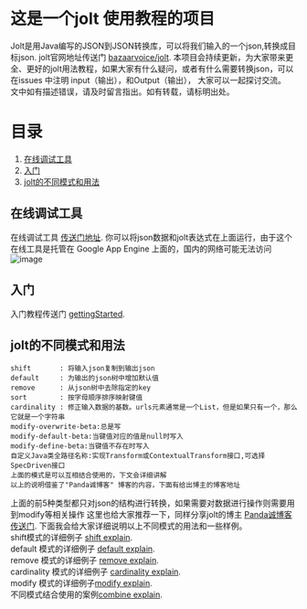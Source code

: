 # 这是一个jolt 使用教程的项目  
Jolt是用Java编写的JSON到JSON转换库，可以将我们输入的一个json,转换成目标json.
jolt官网地址传送门  [bazaarvoice/jolt](https://github.com/bazaarvoice/jolt).
本项目会持续更新，为大家带来更全、更好的jolt用法教程，如果大家有什么疑问，或者有什么需要转换json，可以在issues 中注明 input（输出），和Output（输出），
大家可以一起探讨交流。  
文中如有描述错误，请及时留言指出。如有转载，请标明出处。


# 目录
   1. [在线调试工具](#demo)
   2. [入门](#getting_started)
   3. [jolt的不同模式和用法](#jolt_type)



##  <a name="demo"></a> 在线调试工具
在线调试工具 [传送门地址](http://jolt-demo.appspot.com/).
你可以将json数据和jolt表达式在上面运行，由于这个在线工具是托管在 Google App Engine 上面的，国内的网络可能无法访问
![image](https://user-images.githubusercontent.com/57780019/168436337-7f7cc9f5-0a32-4103-88d0-b7283b9e40cb.png)


## <a name="getting_started"></a> 入门
入门教程传送门 [gettingStarted](gettingStarted.md).
## <a name="jolt_type"></a> jolt的不同模式和用法
```
shift       : 将输入json复制到输出json
default     : 为输出的json树中增加默认值
remove      : 从json树中去除指定的key
sort        : 按字母顺序排序映射键值
cardinality : 修正输入数据的基数。urls元素通常是一个List，但是如果只有一个，那么它就是一个字符串
modify-overwrite-beta:总是写
modify-default-beta:当键值对应的值是null时写入
modify-define-beta:当键值不存在时写入
自定义Java类全路径名称:实现Transform或ContextualTransform接口,可选择SpecDriven接口
上面的模式是可以互相结合使用的，下文会详细讲解
以上的说明借鉴了"Panda诚博客" 博客的内容，下面有给出博主的博客地址
```
上面的前5种类型都只对json的结构进行转换，如果需要对数据进行操作则需要用到modify等相关操作
这里也给大家推荐一下，同样分享jolt的博主 [Panda诚博客 传送门](https://zhangchengk.gitee.io/jolt/JsonJolt%E6%95%99%E7%A8%8B/#%E6%A6%82%E8%A7%88).
下面我会给大家详细说明以上不同模式的用法和一些样例。  
shift模式的详细例子 [shift explain](src/test/resources/docs/shift/shift.md).  
default 模式的详细例子 [default explain](src/test/resources/docs/default/default.md).  
remove 模式的详细例子 [remove explain](src/test/resources/docs/remove/remove.md).  
cardinality 模式的详细例子 [cardinality explain](src/test/resources/docs/cardinality/cardinality.md).  
modify 模式的详细例子[modify explain](src/test/resources/docs/modify/modify.md).  
不同模式结合使用的案例[combine explain](src/test/resources/docs/combine/combine.md).  
